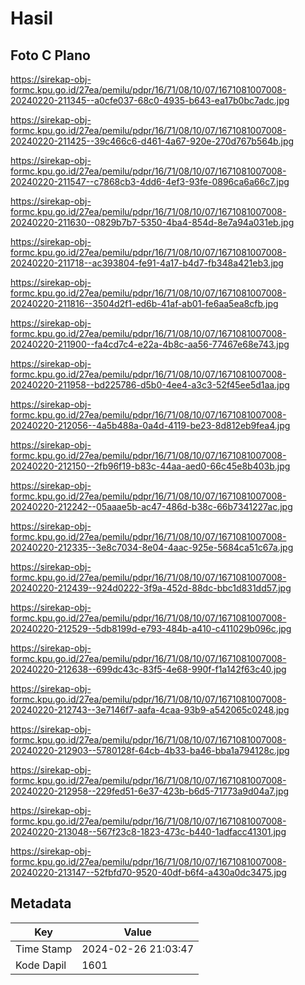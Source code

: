 # Hasil

## Foto C Plano

https://sirekap-obj-formc.kpu.go.id/27ea/pemilu/pdpr/16/71/08/10/07/1671081007008-20240220-211345--a0cfe037-68c0-4935-b643-ea17b0bc7adc.jpg

https://sirekap-obj-formc.kpu.go.id/27ea/pemilu/pdpr/16/71/08/10/07/1671081007008-20240220-211425--39c466c6-d461-4a67-920e-270d767b564b.jpg

https://sirekap-obj-formc.kpu.go.id/27ea/pemilu/pdpr/16/71/08/10/07/1671081007008-20240220-211547--c7868cb3-4dd6-4ef3-93fe-0896ca6a66c7.jpg

https://sirekap-obj-formc.kpu.go.id/27ea/pemilu/pdpr/16/71/08/10/07/1671081007008-20240220-211630--0829b7b7-5350-4ba4-854d-8e7a94a031eb.jpg

https://sirekap-obj-formc.kpu.go.id/27ea/pemilu/pdpr/16/71/08/10/07/1671081007008-20240220-211718--ac393804-fe91-4a17-b4d7-fb348a421eb3.jpg

https://sirekap-obj-formc.kpu.go.id/27ea/pemilu/pdpr/16/71/08/10/07/1671081007008-20240220-211816--3504d2f1-ed6b-41af-ab01-fe6aa5ea8cfb.jpg

https://sirekap-obj-formc.kpu.go.id/27ea/pemilu/pdpr/16/71/08/10/07/1671081007008-20240220-211900--fa4cd7c4-e22a-4b8c-aa56-77467e68e743.jpg

https://sirekap-obj-formc.kpu.go.id/27ea/pemilu/pdpr/16/71/08/10/07/1671081007008-20240220-211958--bd225786-d5b0-4ee4-a3c3-52f45ee5d1aa.jpg

https://sirekap-obj-formc.kpu.go.id/27ea/pemilu/pdpr/16/71/08/10/07/1671081007008-20240220-212056--4a5b488a-0a4d-4119-be23-8d812eb9fea4.jpg

https://sirekap-obj-formc.kpu.go.id/27ea/pemilu/pdpr/16/71/08/10/07/1671081007008-20240220-212150--2fb96f19-b83c-44aa-aed0-66c45e8b403b.jpg

https://sirekap-obj-formc.kpu.go.id/27ea/pemilu/pdpr/16/71/08/10/07/1671081007008-20240220-212242--05aaae5b-ac47-486d-b38c-66b7341227ac.jpg

https://sirekap-obj-formc.kpu.go.id/27ea/pemilu/pdpr/16/71/08/10/07/1671081007008-20240220-212335--3e8c7034-8e04-4aac-925e-5684ca51c67a.jpg

https://sirekap-obj-formc.kpu.go.id/27ea/pemilu/pdpr/16/71/08/10/07/1671081007008-20240220-212439--924d0222-3f9a-452d-88dc-bbc1d831dd57.jpg

https://sirekap-obj-formc.kpu.go.id/27ea/pemilu/pdpr/16/71/08/10/07/1671081007008-20240220-212529--5db8199d-e793-484b-a410-c411029b096c.jpg

https://sirekap-obj-formc.kpu.go.id/27ea/pemilu/pdpr/16/71/08/10/07/1671081007008-20240220-212638--699dc43c-83f5-4e68-990f-f1a142f63c40.jpg

https://sirekap-obj-formc.kpu.go.id/27ea/pemilu/pdpr/16/71/08/10/07/1671081007008-20240220-212743--3e7146f7-aafa-4caa-93b9-a542065c0248.jpg

https://sirekap-obj-formc.kpu.go.id/27ea/pemilu/pdpr/16/71/08/10/07/1671081007008-20240220-212903--5780128f-64cb-4b33-ba46-bba1a794128c.jpg

https://sirekap-obj-formc.kpu.go.id/27ea/pemilu/pdpr/16/71/08/10/07/1671081007008-20240220-212958--229fed51-6e37-423b-b6d5-71773a9d04a7.jpg

https://sirekap-obj-formc.kpu.go.id/27ea/pemilu/pdpr/16/71/08/10/07/1671081007008-20240220-213048--567f23c8-1823-473c-b440-1adfacc41301.jpg

https://sirekap-obj-formc.kpu.go.id/27ea/pemilu/pdpr/16/71/08/10/07/1671081007008-20240220-213147--52fbfd70-9520-40df-b6f4-a430a0dc3475.jpg


## Metadata

| Key        | Value               |
| ---------- | ------------------- |
| Time Stamp | 2024-02-26 21:03:47 |
| Kode Dapil | 1601                |




